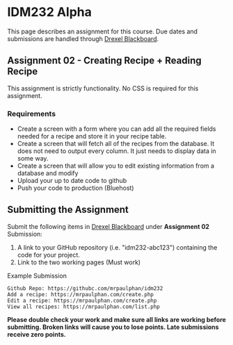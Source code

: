 # IDM232 Alpha

This page describes an assignment for this course. Due dates and submissions are handled through [Drexel Blackboard](https://learn.dcollege.net/).

## Assignment 02 - Creating Recipe + Reading Recipe

This assignment is strictly functionality. No CSS is required for this assignment.

### Requirements

- Create a screen with a form where you can add all the required fields needed for a recipe and store it in your recipe table.
- Create a screen that will fetch all of the recipes from the database. It does not need to output every column. It just needs to display data in some way.
- Create a screen that will allow you to edit existing information from a database and modify
- Upload your up to date code to github
- Push your code to production (Bluehost)

## Submitting the Assignment

Submit the following items in [Drexel Blackboard](https://learn.dcollege.net/) under **Assignment 02** Submission:

1. A link to your GitHub repository (i.e. "idm232-abc123") containing the code for your project.
2. Link to the two working pages (Must work)

Example Submission

```
Github Repo: https://githubc.com/mrpaulphan/idm232
Add a recipe: https://mrpaulphan.com/create.php
Edit a recipe: https://mrpaulphan.com/create.php
View all recipes: https://mrpaulphan.com/list.php

```

**Please double check your work and make sure all links are working before submitting. Broken links will cause you to lose points. Late submissions receive zero points.**
